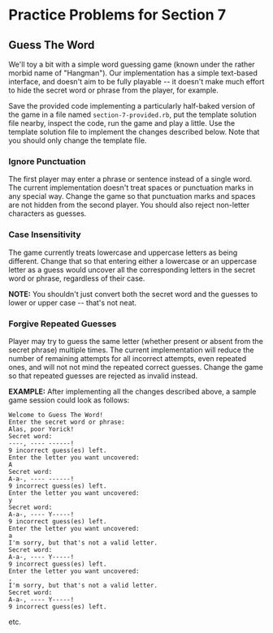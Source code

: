 # Practice Problems for Section 7

## Guess The Word

We'll toy a bit with a simple word guessing game (known under
the rather morbid name of "Hangman"). Our implementation has a
simple text-based interface, and doesn't aim to be fully
playable -- it doesn't make much effort to hide the secret
word or phrase from the player, for example.

Save the provided code implementing a particularly half-baked
version of the game in a file named `section-7-provided.rb`,
put the template solution file nearby, inspect the code, run
the game and play a little. Use the template solution file
to implement the changes described below. Note that you
should only change the template file.

### Ignore Punctuation

The first player may enter a phrase or sentence instead of a
single word. The current implementation doesn't treat spaces
or punctuation marks in any special way. Change the game so
that punctuation marks and spaces are not hidden from the
second player. You should also reject non-letter characters
as guesses.

### Case Insensitivity

The game currently treats lowercase and uppercase letters as
being different. Change that so that entering either a
lowercase or an uppercase letter as a guess would uncover all
the corresponding letters in the secret word or phrase,
regardless of their case.

**NOTE:** You shouldn't just convert both the secret word and
the guesses to lower or upper case -- that's not neat.

### Forgive Repeated Guesses

Player may try to guess the same letter (whether present or
absent from the secret phrase) multiple times. The current
implementation will reduce the number of remaining attempts
for all incorrect attempts, even repeated ones, and will not
not mind the repeated correct guesses. Change the game so that
repeated guesses are rejected as invalid instead.

**EXAMPLE:** After implementing all the changes described
above, a sample game session could look as follows:

    Welcome to Guess The Word!
    Enter the secret word or phrase:
    Alas, poor Yorick!
    Secret word:
    ----, ---- ------!
    9 incorrect guess(es) left.
    Enter the letter you want uncovered:
    A
    Secret word:
    A-a-, ---- ------!
    9 incorrect guess(es) left.
    Enter the letter you want uncovered:
    y
    Secret word:
    A-a-, ---- Y-----!
    9 incorrect guess(es) left.
    Enter the letter you want uncovered:
    a
    I'm sorry, but that's not a valid letter.
    Secret word:
    A-a-, ---- Y-----!
    9 incorrect guess(es) left.
    Enter the letter you want uncovered:
    ,
    I'm sorry, but that's not a valid letter.
    Secret word:
    A-a-, ---- Y-----!
    9 incorrect guess(es) left.

etc.
